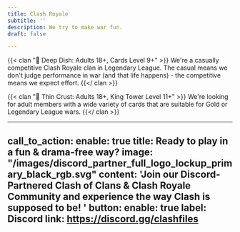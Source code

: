 ```yaml
---
title: Clash Royale
subtitle: ''
description: We try to make war fun.
draft: false

---
```

{{< clan "🥘 Deep Dish: Adults 18+, Cards Level 9+" >}} We're a casually competitive Clash Royale clan in Legendary League. The casual means we don't judge performance in war (and that life happens) - the competitive means we expect effort. {{</ clan >}}

{{< clan "🍕 Thin Crust: Adults 18+, King Tower Level 11+" >}} We're looking for adult members with a wide variety of cards that are suitable for Gold or Legendary League wars. {{</ clan >}}

---
call_to_action:
  enable: true
  title: Ready to play in a fun & drama-free way?
  image: "/images/discord_partner_full_logo_lockup_primary_black_rgb.svg"
  content: 'Join our Discord-Partnered Clash of Clans & Clash Royale Community and
    experience the way Clash is supposed to be! '
  button:
    enable: true
    label: Discord
    link: https://discord.gg/clashfiles
---
